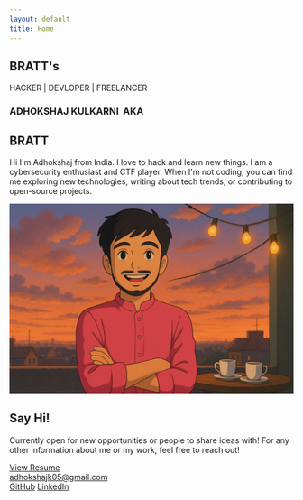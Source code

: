 ```yaml
---
layout: default
title: Home
---
```


<section id="home" class="hero">
    <canvas id="dots-canvas"></canvas>
    <div class="hero-content">
        <div class="hero-logo">
            <h1>BRATT's</h1>
        </div>
        <p>HACKER | DEVLOPER | FREELANCER  </p>
    </div>
</section>

<section class="about-preview" id="about">
    <div class="section-header">
        <!-- <h2 id="about">About Me</h2> -->
    </div>
    <div class="about-preview-content">
        <div class="about-preview-text">
            <h3>ADHOKSHAJ KULKARNI &nbsp;AKA</h3>
            <h1>BRATT</h1>
            <p>Hi I'm Adhokshaj from India. I love to hack and learn new things. I am a cybersecurity enthusiast and CTF player.
            When I'm not coding, you can find me exploring new technologies, writing about tech trends, or contributing to open-source projects.</p>
            <!-- <a href="about.html" class="read-more">Learn More About Me <i class="fas fa-arrow-right"></i></a> -->
        </div>
        <div class="about-preview-image">
            <img src="asset/img/profile_img.png" alt="Profile Picture">
        </div>
    </div>
</section>

<section class="contact" id="contact">
    <div class="say-hi">
        <h2>Say Hi!</h2>
        <p>
          Currently open for new opportunities or people to share ideas with!
          For any other information about me or my work, feel free to reach out!
        </p>
        <a href="resume.pdf" class="con-btn" target="_blank">View Resume</a>
        <br>
        <a href="mailto:youremail@example.com" class="con-email">adhokshajk05@gmail.com</a>
        <div class="con-socials">
          <a href="https://github.com/adhokshaj-k" target="_blank">GitHub</a>
          <a href="https://linkedin.com/in/adhokshaj-kulkarni-22931a1b4/" target="_blank">LinkedIn</a>
        </div>
      </div>
</section>